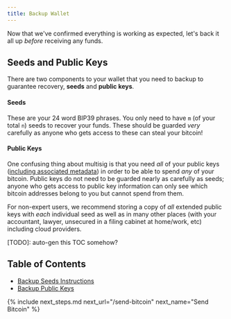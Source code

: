 ```yaml
---
title: Backup Wallet
---
```


Now that we've confirmed everything is working as expected, let's back it all up *before* receiving any funds.

## Seeds and Public Keys
There are two components to your wallet that you need to backup to guarantee recovery, **seeds** and **public keys**.

#### Seeds
These are your 24 word BIP39 phrases.
You only need to have `m` (of your total `n`) seeds to recover your funds.
These should be guarded *very* carefully as anyone who gets access to these can steal your bitcoin!

#### Public Keys
One confusing thing about multisig is that you need *all* of your public keys ([including associated metadata](/backup-wallet/public-keys-advanced#extended-public-key-info)) in order to be able to spend *any* of your bitcoin.
Public keys do not need to be guarded nearly as carefully as seeds; anyone who gets access to public key information can only see which bitcoin addresses belong to you but cannot spend from them.

For non-expert users, we recommend storing a copy of *all* extended public keys with *each* individual seed as well as in many other places (with your accountant, lawyer, unsecured in a filing cabinet at home/work, etc) including cloud providers.

[TODO]: auto-gen this TOC somehow?
## Table of Contents
* [Backup Seeds Instructions](/backup-wallet/seeds)
* [Backup Public Keys](/backup-wallet/public-keys)


{% include next_steps.md next_url="/send-bitcoin" next_name="Send Bitcoin" %}
